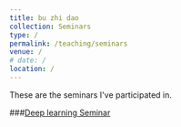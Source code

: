 ```yaml
---
title: bu zhi dao
collection: Seminars
type: /
permalink: /teaching/seminars
venue: /
# date: /
location: /
---
```


These are the seminars I've participated in.

###[Deep learning Seminar](http://tianyuanzhang.com/teaching/)
